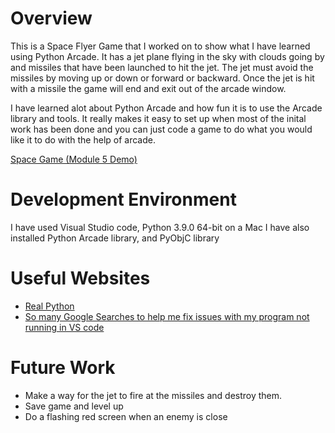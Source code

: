 # Overview
This is a Space Flyer Game that I worked on to show what I have learned using Python Arcade.
It has a jet plane flying in the sky with clouds going by and missiles that have been launched to 
hit the jet. The jet must avoid the missiles by moving up or down or forward or backward.
Once the jet is hit with a missile the game will end and exit out of the arcade window.

I have learned alot about Python Arcade and how fun it is to use the Arcade library and tools. It 
really makes it easy to set up when most of the inital work has been done and you can just code a game
to do what you would like it to do with the help of arcade.


[Space Game (Module 5 Demo)](https://youtu.be/8Tohh2erjO0)

# Development Environment

I have used Visual Studio code, Python 3.9.0 64-bit on a Mac
I have also installed Python Arcade library, and PyObjC library


# Useful Websites

* [Real Python](https://realpython.com/arcade-python-game-framework/)
* [So many Google Searches to help me fix issues with my program not running in VS code](Google)

# Future Work

* Make a way for the jet to fire at the missiles and destroy them.
* Save game and level up
* Do a flashing red screen when an enemy is close
